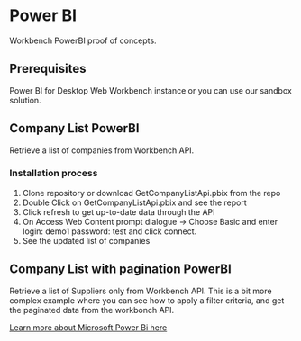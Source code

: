 # Power BI
Workbench PowerBI proof of concepts.

## Prerequisites
Power BI for Desktop
Web Workbench instance or you can use our sandbox solution.

## Company List PowerBI
Retrieve a list of companies from Workbench API. 

### Installation process
1. Clone repository or download GetCompanyListApi.pbix from the repo
2. Double Click on GetCompanyListApi.pbix and see the report 
3. Click refresh to get up-to-date data through the API
4. On Access Web Content prompt dialogue -> Choose Basic and enter login: demo1 password: test and click connect.
5. See the updated list of companies

## Company List with pagination PowerBI
Retrieve a list of Suppliers only from Workbench API. This is a bit more complex example where you can see how to apply a filter criteria, and get the paginated data from the workbonch API. 



[Learn more about Microsoft Power Bi here](https://powerbi.microsoft.com/en-us/desktop/)